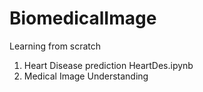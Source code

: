 # BiomedicalImage
Learning from scratch 

1. Heart Disease prediction
    HeartDes.ipynb
3. Medical Image Understanding
